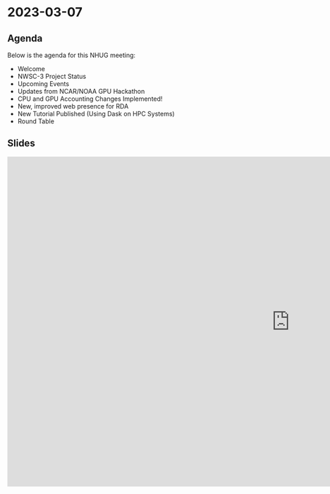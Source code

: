 # 2023-03-07

## Agenda
Below is the agenda for this NHUG meeting:

* Welcome
* NWSC-3 Project Status
* Upcoming Events
* Updates from NCAR/NOAA GPU Hackathon
* CPU and GPU Accounting Changes Implemented!
* New, improved web presence for RDA
* New Tutorial Published (Using Dask on HPC Systems)
* Round Table

## Slides

<iframe src="https://docs.google.com/presentation/d/e/2PACX-1vQCcmixKEIPf2t1qu26rnpvXHDgI9M08XxQpkJ3v7a65_RvZPxq3nJxbsl_ja0Fan-pxqv3uC3-HSvW/embed?start=false&loop=false&delayms=3000" frameborder="0" width="1280" height="749" allowfullscreen="true" mozallowfullscreen="true" webkitallowfullscreen="true"></iframe>